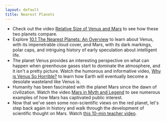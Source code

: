 ```yaml
---
layout: default
title: Nearest Planets
---
```


- Check out the video [Relative Size of Venus and Mars](https://youtu.be/wF3nWqPgjnw) to see how these two planets compare.
- Explore [10.1 The Nearest Planets: An Overview](https://openstax.org/books/astronomy-2e/pages/10-1-the-nearest-planets-an-overview) to learn about Venus, with its impenetrable cloud cover, and Mars, with its dark markings, polar caps, and intriguing history of early speculation about intelligent life.
- The planet Venus provides an interesting perspective on what can happen when greenhouse gases start to dominate the atmosphere, and it isn't a pretty picture. Watch the humorous and informative video, [Why is Venus So Horrible?](https://youtu.be/euhLuWNEi0g) to learn how Earth will eventually become a desolate wasteland like Venus is.
- Humanity has been fascinated with the planet Mars since the dawn of civilization. Watch the video [Mars in Myth and Legend](https://youtu.be/K-N665FRhgU?t=13) to see numerous examples of how Mars has captivated public interest.
- Now that we've seen some non-scientific views on the red planet, let's step back again in history and walk through the development of scientific thought on Mars. Watch [this 10-min teacher video](https://youtu.be/6YvU0sxQtBg?t=13). 


